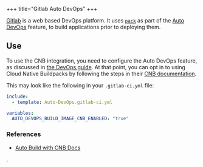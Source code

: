 +++
title="Gitlab Auto DevOps"
+++

[Gitlab][about-gitlab] is a web based DevOps platform. It uses [`pack`][pack] as part of the [Auto DevOps][devops] feature, to
build applications prior to deploying them.
<!--more-->

## Use
To use the CNB integration, you need to configure the Auto DevOps feature, as discussed in [the DevOps guide][devops-guide]. At that point,
you can opt in to using Cloud Native Buildpacks by following the steps in their [CNB documentation][use-cnbs].

This may look like the following in your `.gitlab-ci.yml` file:
```yaml
include:
  - template: Auto-DevOps.gitlab-ci.yml

variables:
  AUTO_DEVOPS_BUILD_IMAGE_CNB_ENABLED: "true"
```

### References

- [Auto Build with CNB Docs][use-cnbs]

[pack]: /docs/install-pack
[about-gitlab]: https://about.gitlab.com/
[devops]: https://docs.gitlab.com/ee/topics/autodevops/
[devops-guide]: https://docs.gitlab.com/ee/topics/autodevops/quick_start_guide.html
[use-cnbs]: https://docs.gitlab.com/ee/topics/autodevops/stages.html#auto-build-using-cloud-native-buildpacks-beta
. 
